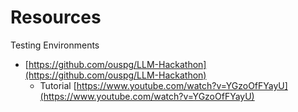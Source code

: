 # Resources

Testing Environments

* [https://github.com/ouspg/LLM-Hackathon](https://github.com/ouspg/LLM-Hackathon)
  * Tutorial [https://www.youtube.com/watch?v=YGzoOfFYayU](https://www.youtube.com/watch?v=YGzoOfFYayU)
